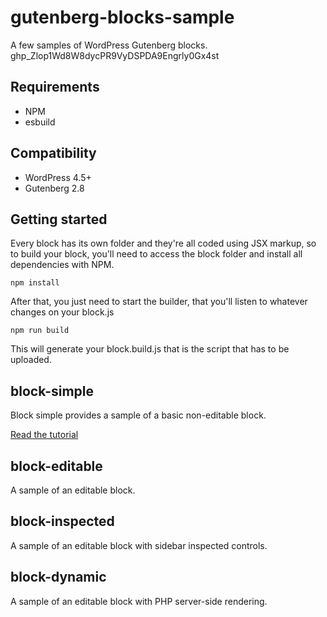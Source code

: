 # gutenberg-blocks-sample

A few samples of WordPress Gutenberg blocks.
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
## Requirements

* NPM
* esbuild

## Compatibility

* WordPress 4.5+
* Gutenberg 2.8

## Getting started

Every block has its own folder and they're all coded using JSX markup, so to build your block, you'll need to access the block folder and install all dependencies with NPM.

``
npm install
``

After that, you just need to start the builder, that you'll listen to whatever changes on your block.js

``
npm run build
``

This will generate your block.build.js that is the script that has to be uploaded.

## block-simple

Block simple provides a sample of a basic non-editable block.

[Read the tutorial](https://medium.com/@eudestwt/how-to-make-a-simple-wordpress-gutenberg-block-cac7e3d68dea)

## block-editable

A sample of an editable block.

## block-inspected

A sample of an editable block with sidebar inspected controls.

## block-dynamic

A sample of an editable block with PHP server-side rendering.
